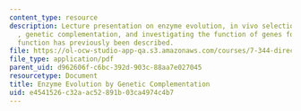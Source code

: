```yaml
---
content_type: resource
description: Lecture presentation on enzyme evolution, in vivo selection systems,
  , genetic complementation, and investigating the function of genes for which no
  function has previously been described.
file: https://ol-ocw-studio-app-qa.s3.amazonaws.com/courses/7-344-directed-evolution-engineering-biocatalysts-spring-2008/e4541526c32aac52891b03ca4974c4b7_ses5_slides.pdf
file_type: application/pdf
parent_uid: d962606f-c6bc-392d-903c-88aa7e027045
resourcetype: Document
title: Enzyme Evolution by Genetic Complementation
uid: e4541526-c32a-ac52-891b-03ca4974c4b7
---
```

